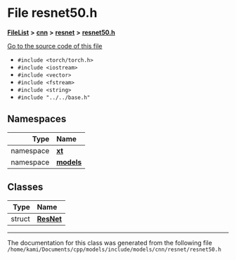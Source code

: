 

# File resnet50.h



[**FileList**](files.md) **>** [**cnn**](dir_40be95ab8912b8deac694fbe2f8f2654.md) **>** [**resnet**](dir_43ab8c30072399f09a02fdd1f785b21c.md) **>** [**resnet50.h**](resnet50_8h.md)

[Go to the source code of this file](resnet50_8h_source.md)



* `#include <torch/torch.h>`
* `#include <iostream>`
* `#include <vector>`
* `#include <fstream>`
* `#include <string>`
* `#include "../../base.h"`













## Namespaces

| Type | Name |
| ---: | :--- |
| namespace | [**xt**](namespacext.md) <br> |
| namespace | [**models**](namespacext_1_1models.md) <br> |


## Classes

| Type | Name |
| ---: | :--- |
| struct | [**ResNet**](structxt_1_1models_1_1ResNet.md) <br> |



















































------------------------------
The documentation for this class was generated from the following file `/home/kami/Documents/cpp/models/include/models/cnn/resnet/resnet50.h`

